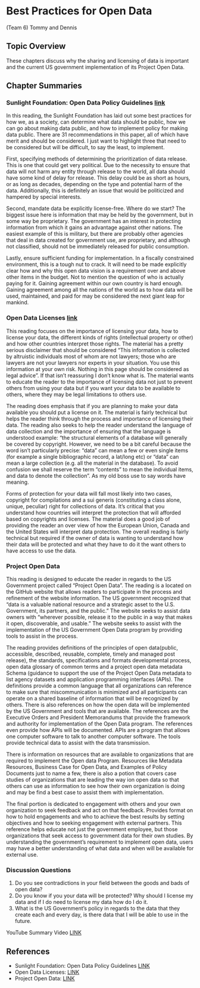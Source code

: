 # Best Practices for Open Data 

(Team 6)
Tommy and Dennis


## Topic Overview
These chapters discuss why the sharing and licensing of data is important and the current US government implementation of its Project Open Data. 


## Chapter Summaries

### Sunlight Foundation: Open Data Policy Guidelines [link](https://sunlightfoundation.com/opendataguidelines/)

In this reading, the Sunlight Foundation has laid out some best practices for how we, as a society, can determine what data should be public, how we can go about making data public, and how to implement policy for making data public.  There are 31 recommendations in this paper, all of which have merit and should be considered.  I just want to highlight three that need to be considered but will be difficult, to say the least, to implement.  

First, specifying methods of determining the prioritization of data release.  This is one that could get very political.  Due to the necessity to ensure that data will not harm any entity through release to the world, all data should have some kind of delay for release.  This delay could be as short as hours, or as long as decades, depending on the type and potential harm of the data.  Additionally, this is definitely an issue that would be politicized and hampered by special interests.  

Second, mandate data be explicitly license-free.  Where do we start?  The biggest issue here is information that may be held by the government, but in some way be proprietary.  The government has an interest in protecting information from which it gains an advantage against other nations.  The easiest example of this is military, but there are probably other agencies that deal in data created for government use, are proprietary, and although not classified, should not be immediately released for public consumption.  

Lastly, ensure sufficient funding for implementation.  In a fiscally constrained environment, this is a tough nut to crack.  It will need to be made explicitly clear how and why this open data vision is a requirement over and above other items in the budget.  Not to mention the question of who is actually paying for it.  Gaining agreement within our own country is hard enough.  Gaining agreement among all the nations of the world as to how data will be used, maintained, and paid for may be considered the next giant leap for mankind.  

### Open Data Licenses [link](https://opendefinition.org/guide/data/)

This reading focuses on the importance of licensing your data, how to license your data, the different kinds of rights (intellectual property or other) and how other countries interpret those rights. The material has a pretty serious disclaimer that should be considered “This information is collected by altruistic individuals most of whom are not lawyers; those who are lawyers are not your lawyers nor experts in your situation. You use this information at your own risk. Nothing in this page should be considered as legal advice”. If that isn’t reassuring I don’t know what is. The material wants to educate the reader to the importance of licensing data not just to prevent others from using your data but if you want your data to be available to others, where they may be legal limitations to others use. 

The reading does emphasis that if you are planning to make your data available you should put a license on it. The material is fairly technical but helps the reader think through the process and importance of licensing their data. The reading also seeks to help the reader understand the language of data collection and the importance of ensuring that the language is understood example: “the structural elements of a database will generally be covered by copyright. However, we need to be a bit careful because the word isn’t particularly precise: “data” can mean a few or even single items (for example a single bibliographic record, a lat/long etc) or “data” can mean a large collection (e.g. all the material in the database). To avoid confusion we shall reserve the term “contents” to mean the individual items, and data to denote the collection”. As my old boss use to say words have meaning.

Forms of protection for your data will fall most likely into two cases, copyright for compilations and a sui generis (constituting a class alone, unique, peculiar) right for collections of data. It’s critical that you understand how countries will interpret the protection that will afforded based on copyrights and licenses. The material does a good job of providing the reader an over view of how the European Union, Canada and the United States will interpret data protection. The overall reading is fairly technical but required if the owner of data is wanting to understand how their data will be protected and what  they have to do it the want others to have access to use the data.

### Project Open Data

This reading is designed to educate the reader in regards to the US Government project called “Project Open Data”. The reading is a located on the GitHub website that allows readers to participate in the process and refinement of the website information. The US government recognized that “data is a valuable national resource and a strategic asset to the U.S. Government, its partners, and the public.” The website seeks to assist data owners with “wherever possible, release it to the public in a way that makes it open, discoverable, and usable.” The website seeks to assist with the implementation of the US Government Open Data program by providing tools to assist in the process.

The reading provides definitions of the principles of open data(public, accessible, described, reusable, complete, timely and managed post release), the standards, specifications and formats developmental process, open data glossary of common terms and a project open data metadata Schema (guidance to support the use of the Project Open Data metadata to list agency datasets and application programming interfaces (APIs). The definitions provide a common language that all organizations can reference to make sure that miscommunication is minimized and all participants can operate on a shared baseline of information that will be recognized by others. 
There is also references on how the open data will be implemented by the US Government and tools that are available. The references are the Executive Orders and President Memorandums that provide the framework and authority for implementation of the Open Data program. The references even provide how APIs will be documented. APIs are a program that allows one computer software to talk to another computer software. The tools provide technical data to assist with the data transmission. 

There is information on resources that are available to organizations that are required to implement the Open data Program. Resources like Metadata Resources, Business Case for Open Data, and Examples of Policy Documents just to name a few, there is also a potion that covers case studies of organizations that are leading the way ion open data so that others can use as information to see how their own organization is doing and may be find a best case to assist them with implementation. 

The final portion is dedicated to engagement with others and your own organization to seek feedback and act on that feedback. Provides format on how to hold engagements and who to achieve the best results by setting objectives and how to seeking engagement with external partners. This reference helps educate not just the government employee, but those organizations that seek access to government data for their own studies. By understanding the government’s requirement to implement open data, users may have a better understanding of what data and when will be available for external use. 

### Discussion Questions

1. Do you see contradictions in your field between the goods and bads of open data?  
2. Do you know if you your data will be protected? Why should I license my data and if I do need to license my data how do I do it.  
3. What is the US Government’s policy in regards to the data that they create each and every day, is there data that I will be able to use in the future.  

YouTube Summary Video [ LINK ](https://youtu.be/dkqZMJwXEwg)

## References
* Sunlight Foundation: Open Data Policy Guidelines [ LINK ](https://sunlightfoundation.com/opendataguidelines/)  
* Open Data Licenses: [ LINK ](https://opendefinition.org/guide/data/)  
* Project Open Data: [ LINK ](https://project-open-data.cio.gov/)  
